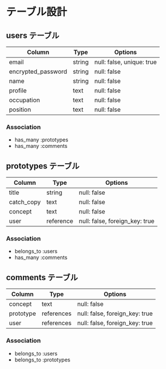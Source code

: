 # テーブル設計

## users テーブル

| Column             | Type   | Options                       |
| ------------------ | ------ | ----------------------------- |
| email              | string | null: false, unique: true     |
| encrypted_password | string | null: false                   |
| name               | string | null: false                   |
| profile            | text   | null: false                   |
| occupation         | text   | null: false                   |
| position           |text    | null: false                   |
### Association

- has_many :prototypes
- has_many :comments

## prototypes テーブル

| Column     | Type      | Options                        |
| ---------- | --------- | ------------------------------ |
| title      | string    | null: false                    |
| catch_copy | text      | null: false                    |
| concept    | text      | null: false                    |
| user       | reference | null: false, foreign_key: true |


### Association

- belongs_to :users
- has_many :comments

## comments テーブル

| Column    | Type       | Options                        |
| --------- | ---------- | ------------------------------ |
| concept   | text       | null: false                    |
| prototype | references | null: false, foreign_key: true |
| user      | references | null: false, foreign_key: true |


### Association

- belongs_to :users
- belongs_to :prototypes

